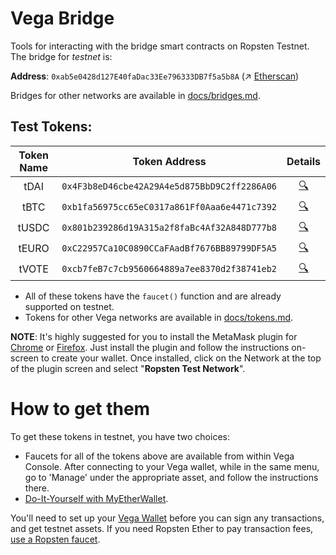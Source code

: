 # Vega Bridge
Tools for interacting with the bridge smart contracts on Ropsten Testnet. The bridge for *testnet* is:

**Address**: `0xab5e0428d127E40faDac33Ee796333DB7f5a5b8A` (↗️ [Etherscan](https://ropsten.etherscan.io/address/0xab5e0428d127E40faDac33Ee796333DB7f5a5b8A))

Bridges for other networks are available in [docs/bridges.md](./docs/bridges.md).
## Test Tokens:
| Token Name | Token Address | Details |
|:----------:|:-------------:|:-------:|
|    tDAI    | `0x4F3b8eD46cbe42A29A4e5d875BbD9C2ff2286A06`              | [🔍](./docs/tokens.md#tdai)        |
|    tBTC    | `0xb1fa56975cc65eC0317a861Ff0Aaa6e4471c7392`              | [🔍](./docs/tokens.md#tbtc)        |
|    tUSDC   | `0x801b239286d19A315a2f8faBc4Af32A848D777b8`              | [🔍](./docs/tokens.md#tusdc)        |
|    tEURO   | `0xC22957Ca10C0890CCaFAadBf7676BB89799DF5A5`              | [🔍](./docs/tokens.md#teuro)        |
|    tVOTE   | `0xcb7feB7c7cb9560664889a7ee8370d2f38741eb2`              | [🔍](./docs/tokens.md#tvote)        |

* All of these tokens have the `faucet()` function and are already supported on testnet.
* Tokens for other Vega networks are available in [docs/tokens.md](./docs/tokens.md).


**NOTE**: It's highly suggested for you to install the MetaMask plugin for [Chrome](https://chrome.google.com/webstore/detail/metamask/nkbihfbeogaeaoehlefnkodbefgpgknn?hl=en) or [Firefox](https://addons.mozilla.org/en-GB/firefox/addon/ether-metamask/). Just install the plugin and follow the instructions on-screen to create your wallet. Once installed, click on the Network at the top of the plugin screen and select "**Ropsten Test Network**".


# How to get them
To get these tokens in testnet, you have two choices:
- Faucets for all of the tokens above are available from within Vega Console. After connecting to your Vega wallet, while in the same menu, go to 'Manage' under the appropriate asset, and follow the instructions there.
- [Do-It-Yourself with MyEtherWallet](./docs/mew.md).

You'll need to set up your [Vega Wallet](https://github.com/vegaprotocol/go-wallet) before you can sign any transactions, and get testnet assets. If you need Ropsten Ether to pay transaction fees, [use a Ropsten faucet](https://github.com/vegaprotocol/Public_Test_Bridge_Tools/blob/master/docs/mew.md#easy).
